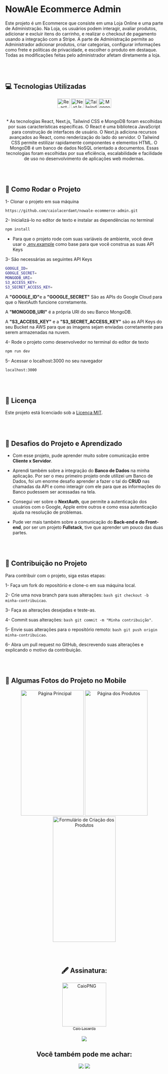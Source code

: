 # NowAle Ecommerce Admin

Este projeto é um Ecommerce que consiste em uma Loja Online e uma parte de Administração. Na Loja, os usuários podem interagir, avaliar produtos, adicionar e excluir itens do carrinho, e realizar o checkout de pagamento usando a integração com a Stripe. A parte de Administração permite ao Administrador adicionar produtos, criar categorias, configurar informações como frete e políticas de privacidade, e escolher o produto em destaque. Todas as modificações feitas pelo administrador afetam diretamente a loja.

<br> <br>

## 💻 Tecnologias Utilizadas

<div align="center">
 <img align="center" alt="React" height="30" width="40" src="https://cdn.jsdelivr.net/gh/devicons/devicon/icons/react/react-original.svg" >
  <img align="center" alt="NextJs" height="30" width="40" src="https://cdn.jsdelivr.net/gh/devicons/devicon/icons/nextjs/nextjs-original.svg" >
  <img align="center" alt="TailwindCSS" height="30" width="40" src="https://cdn.jsdelivr.net/gh/devicons/devicon/icons/tailwindcss/tailwindcss-plain.svg" />
  <img align="center" alt="MongoDB" height="30" width="40" src="https://cdn.jsdelivr.net/gh/devicons/devicon/icons/mongodb/mongodb-plain.svg" />
  <br> <br> <br>
  * As tecnologias React, Next.js, Tailwind CSS e MongoDB foram escolhidas por suas características específicas. O React é uma biblioteca JavaScript para construção de interfaces de usuário. O Next.js adiciona recursos avançados ao React, como renderização do lado do servidor. O Tailwind CSS permite estilizar rapidamente componentes e elementos HTML. O MongoDB é um banco de dados NoSQL orientado a documentos. Essas tecnologias foram escolhidas por sua eficiência, escalabilidade e facilidade de uso no desenvolvimento de aplicações web modernas.
</div>

<br> <br>

## 🔧 Como Rodar o Projeto

1- Clonar o projeto em sua máquina
```bash
https://github.com/caiolacerdamt/nowale-ecommerce-admin.git
```

2- Inicializá-lo no editor de texto e instalar as dependências no terminal
```bash
npm install
```

* Para que o projeto rode com suas variáveis de ambiente, você deve usar o <a href="https://github.com/caiolacerdamt/nowale-ecommerce-admin/blob/master/.env.example">.env.example</a> como base para que você construa as suas API Keys
  
3- São necessárias as seguintes API Keys
```bash
GOOGLE_ID=
GOOGLE_SECRET=
MONGODB_URI=
S3_ACCESS_KEY=
S3_SECRET_ACCESS_KEY=
```
A <b>"GOOGLE_ID"</b>e a <b>"GOOGLE_SECRET"</b> São as APIs do Google Cloud para que o NextAuth funcione corretamente. 

A <b>"MONGODB_URI"</b> é a própria URI do seu Banco MongoDB.

A <b>"S3_ACCESS_KEY"</b> e a <b>"S3_SECRET_ACCESS_KEY"</b> são as API Keys do seu Bucket na AWS para que as imagens sejam enviadas corretamente para serem armazenadas na nuvem.

4- Rode o projeto como desenvolvedor no terminal do editor de texto
```bash
npm run dev
```

5- Acessar o localhost:3000 no seu navegador
```bash
localhost:3000
```
<br> <br>

## 💼 Licença

Este projeto está licenciado sob a [Licença MIT](LICENSE.md).

<br> <br> 


## 🎇 Desafios do Projeto e Aprendizado

* Com esse projeto, pude aprender muito sobre comunicação entre <b>Cliente x Servidor</b>.

* Aprendi também sobre a integração do <b>Banco de Dados</b> na minha aplicação. Por ser o meu primeiro projeto onde utilizei um Banco de Dados, foi um enorme desafio aprender a fazer o tal do <b>CRUD</b> nas chamadas da API e como interagir com ele para que as informações do Banco pudessem ser acessadas na tela.

* Consegui ver sobre o <b>NextAuth</b>, que permite a autenticação dos usuários com o Google, Apple entre outros e como essa autenticação ajuda na resolução de problemas.

* Pude ver mais também sobre a comunicação do <b>Back-end e do Front-end</b>, por ser um projeto <b>Fullstack</b>, tive que aprender um pouco das duas partes.

<br> <br>

## 🤝 Contribuição no Projeto

Para contribuir com o projeto, siga estas etapas:

1- Faça um fork do repositório e clone-o em sua máquina local.

2- Crie uma nova branch para suas alterações: ```bash git checkout -b minha-contribuicao```.

3- Faça as alterações desejadas e teste-as.

4- Commit suas alterações: ```bash git commit -m "Minha contribuição"```.

5- Envie suas alterações para o repositório remoto: ```bash git push origin minha-contribuicao```.

6- Abra um pull request no GitHub, descrevendo suas alterações e explicando o motivo da contribuição.

<br> <br>

## 📸 Algumas Fotos do Projeto no Mobile
<div align="center">
    <img alt="Página Principal" width="200" height="400" src="https://caiolmt-next-ecommerce.s3.us-east-1.amazonaws.com/mobile%20%283%29.png?response-content-disposition=inline&X-Amz-Security-Token=IQoJb3JpZ2luX2VjENL%2F%2F%2F%2F%2F%2F%2F%2F%2F%2FwEaCXNhLWVhc3QtMSJHMEUCIQCcn17%2BnQCws5uup%2BoQ4WzlRIU9BV5mnKKFT8fi%2FiAbRAIgKJ1sIzG3%2FaInRPM1A4yNdW3lfVEYbi61Eu7NoiKgcOAq7QII%2Bv%2F%2F%2F%2F%2F%2F%2F%2F%2F%2FARAAGgw0NzU2ODIyMzgwNTIiDEHJrZAjnoRvtKz82CrBAoOjRcEsA6lDTGLf%2BPahSe9Nd%2FkPmJUgp6qbtYcomNsXcFWqjDdfznrRA0r1dmQPCLGgAyW4ovTG8DzZljFP9PCCGTyfxXav19ShP6JC8Qoe7aST6sgpuLthYTYwN%2B5Y0p9SI6g1vXcpbQcoelNhW8KApEHw3VjBK8vWYziPR%2BHlL17mtaj9O5IAyXFylfTxBJo%2FQgPnuv%2FUE9zH3ar6GmxM8bVoCpNE6zayurMSWiePcy7XgCvokjOy4TzgCuNkYKAAJvluN5nXRLnQ%2FSSjhHiAZv%2B3iIr8Vqbq4iTOT2m%2BIU7fx9ehYuPcOgyjQGrssim9Li5E1GUaA4yXaLmLP3HM8FdaIBUyjN0SAfKSta%2FjCZsRYK%2FieG1Vwt8YjXdKjmWILx1EnKtfEOacO2XbN6wPMzxsJAIEPKH9jle1yZqcRDDWzoaqBjqzApEaYSd5Ha8iVlNgHVMMoCG735yyVkWi%2Bdgs5vbkX8558JGDqaVnrlP2UhrRB6iJCLYdTmq6cTPuqkIqNnNLFLl4VfPWL8pt8epPfyBARHGdHmfti70VbRNf9UBCRA4elDD6FXTAxdD2LkjMN8nMkrAu5TTgawuwOyRr6jz9pBeLR9w2MWTq5%2BhmY0dpTTZt7LjEVSRrceg%2B8tyALL5rQJw7yOVQxJc0l8RtTzakjctUXVJ6yrLsokydIlFpo9DbtH647MUdyR6mGHRYr9rF2%2BegpWiCqhX9t3QfuMjJ0SoVE%2FKHiSpsmMVdE3D6uCJrR6377cb45Jsa%2BsN8q%2BgRQoFYbaL9W4qiu67o8XpOvi%2B95z%2Bg2ZgGPX4czElqOuCmYn3RryGpQBsAqH1r6PPflmycnaI%3D&X-Amz-Algorithm=AWS4-HMAC-SHA256&X-Amz-Date=20231101T012918Z&X-Amz-SignedHeaders=host&X-Amz-Expires=300&X-Amz-Credential=ASIAW5QG65ZSHO2NBXF6%2F20231101%2Fus-east-1%2Fs3%2Faws4_request&X-Amz-Signature=112ab3f7607395999370a3a276d4222524a6fd0e14a6598ac5a5368e140bd7ab">

  <img alt="Página dos Produtos" width="200" height="400" src="https://caiolmt-next-ecommerce.s3.us-east-1.amazonaws.com/mobile%20%284%29.png?response-content-disposition=inline&X-Amz-Security-Token=IQoJb3JpZ2luX2VjENL%2F%2F%2F%2F%2F%2F%2F%2F%2F%2FwEaCXNhLWVhc3QtMSJHMEUCIQCcn17%2BnQCws5uup%2BoQ4WzlRIU9BV5mnKKFT8fi%2FiAbRAIgKJ1sIzG3%2FaInRPM1A4yNdW3lfVEYbi61Eu7NoiKgcOAq7QII%2Bv%2F%2F%2F%2F%2F%2F%2F%2F%2F%2FARAAGgw0NzU2ODIyMzgwNTIiDEHJrZAjnoRvtKz82CrBAoOjRcEsA6lDTGLf%2BPahSe9Nd%2FkPmJUgp6qbtYcomNsXcFWqjDdfznrRA0r1dmQPCLGgAyW4ovTG8DzZljFP9PCCGTyfxXav19ShP6JC8Qoe7aST6sgpuLthYTYwN%2B5Y0p9SI6g1vXcpbQcoelNhW8KApEHw3VjBK8vWYziPR%2BHlL17mtaj9O5IAyXFylfTxBJo%2FQgPnuv%2FUE9zH3ar6GmxM8bVoCpNE6zayurMSWiePcy7XgCvokjOy4TzgCuNkYKAAJvluN5nXRLnQ%2FSSjhHiAZv%2B3iIr8Vqbq4iTOT2m%2BIU7fx9ehYuPcOgyjQGrssim9Li5E1GUaA4yXaLmLP3HM8FdaIBUyjN0SAfKSta%2FjCZsRYK%2FieG1Vwt8YjXdKjmWILx1EnKtfEOacO2XbN6wPMzxsJAIEPKH9jle1yZqcRDDWzoaqBjqzApEaYSd5Ha8iVlNgHVMMoCG735yyVkWi%2Bdgs5vbkX8558JGDqaVnrlP2UhrRB6iJCLYdTmq6cTPuqkIqNnNLFLl4VfPWL8pt8epPfyBARHGdHmfti70VbRNf9UBCRA4elDD6FXTAxdD2LkjMN8nMkrAu5TTgawuwOyRr6jz9pBeLR9w2MWTq5%2BhmY0dpTTZt7LjEVSRrceg%2B8tyALL5rQJw7yOVQxJc0l8RtTzakjctUXVJ6yrLsokydIlFpo9DbtH647MUdyR6mGHRYr9rF2%2BegpWiCqhX9t3QfuMjJ0SoVE%2FKHiSpsmMVdE3D6uCJrR6377cb45Jsa%2BsN8q%2BgRQoFYbaL9W4qiu67o8XpOvi%2B95z%2Bg2ZgGPX4czElqOuCmYn3RryGpQBsAqH1r6PPflmycnaI%3D&X-Amz-Algorithm=AWS4-HMAC-SHA256&X-Amz-Date=20231101T012959Z&X-Amz-SignedHeaders=host&X-Amz-Expires=300&X-Amz-Credential=ASIAW5QG65ZSHO2NBXF6%2F20231101%2Fus-east-1%2Fs3%2Faws4_request&X-Amz-Signature=6940334312fc7024a0f105949cfb28f727346d9c756c9f8f682570c15881917d">

  <img alt="Formulário de Criação dos Produtos" width="200" height="400" src="https://caiolmt-next-ecommerce.s3.us-east-1.amazonaws.com/mobile%20%285%29.png?response-content-disposition=inline&X-Amz-Security-Token=IQoJb3JpZ2luX2VjENL%2F%2F%2F%2F%2F%2F%2F%2F%2F%2FwEaCXNhLWVhc3QtMSJHMEUCIQCcn17%2BnQCws5uup%2BoQ4WzlRIU9BV5mnKKFT8fi%2FiAbRAIgKJ1sIzG3%2FaInRPM1A4yNdW3lfVEYbi61Eu7NoiKgcOAq7QII%2Bv%2F%2F%2F%2F%2F%2F%2F%2F%2F%2FARAAGgw0NzU2ODIyMzgwNTIiDEHJrZAjnoRvtKz82CrBAoOjRcEsA6lDTGLf%2BPahSe9Nd%2FkPmJUgp6qbtYcomNsXcFWqjDdfznrRA0r1dmQPCLGgAyW4ovTG8DzZljFP9PCCGTyfxXav19ShP6JC8Qoe7aST6sgpuLthYTYwN%2B5Y0p9SI6g1vXcpbQcoelNhW8KApEHw3VjBK8vWYziPR%2BHlL17mtaj9O5IAyXFylfTxBJo%2FQgPnuv%2FUE9zH3ar6GmxM8bVoCpNE6zayurMSWiePcy7XgCvokjOy4TzgCuNkYKAAJvluN5nXRLnQ%2FSSjhHiAZv%2B3iIr8Vqbq4iTOT2m%2BIU7fx9ehYuPcOgyjQGrssim9Li5E1GUaA4yXaLmLP3HM8FdaIBUyjN0SAfKSta%2FjCZsRYK%2FieG1Vwt8YjXdKjmWILx1EnKtfEOacO2XbN6wPMzxsJAIEPKH9jle1yZqcRDDWzoaqBjqzApEaYSd5Ha8iVlNgHVMMoCG735yyVkWi%2Bdgs5vbkX8558JGDqaVnrlP2UhrRB6iJCLYdTmq6cTPuqkIqNnNLFLl4VfPWL8pt8epPfyBARHGdHmfti70VbRNf9UBCRA4elDD6FXTAxdD2LkjMN8nMkrAu5TTgawuwOyRr6jz9pBeLR9w2MWTq5%2BhmY0dpTTZt7LjEVSRrceg%2B8tyALL5rQJw7yOVQxJc0l8RtTzakjctUXVJ6yrLsokydIlFpo9DbtH647MUdyR6mGHRYr9rF2%2BegpWiCqhX9t3QfuMjJ0SoVE%2FKHiSpsmMVdE3D6uCJrR6377cb45Jsa%2BsN8q%2BgRQoFYbaL9W4qiu67o8XpOvi%2B95z%2Bg2ZgGPX4czElqOuCmYn3RryGpQBsAqH1r6PPflmycnaI%3D&X-Amz-Algorithm=AWS4-HMAC-SHA256&X-Amz-Date=20231101T013117Z&X-Amz-SignedHeaders=host&X-Amz-Expires=300&X-Amz-Credential=ASIAW5QG65ZSHO2NBXF6%2F20231101%2Fus-east-1%2Fs3%2Faws4_request&X-Amz-Signature=e893d3af3855474bbf05cec65d59e9795e25016785bbb77982252e2a04cc0af6">
</div>

<br> <br>

 <div align="center">
  <h2> 🖋 Assinatura: </h2>
  <a href="https://github.com/caiolacerdamt"><img align="center" alt="CaioPNG" width="140" src="https://user-images.githubusercontent.com/122616615/225480551-032ab453-4f73-4978-b666-9432ba0e68ba.jpeg"><br><sub align="center">Caio Lacerda</sub>
  </a><br><br>
  <a href="https://github.com/caiolacerdamt"><img src="https://img.shields.io/badge/GitHub-100000?style=for-the-badge&logo=github&logoColor=white"></a>
  </div>
  
  <div align="center">
    <h2> Você também pode me achar: </h2>
<a href= https://www.linkedin.com/in/caiolacerdamt/><img src="https://img.shields.io/badge/LinkedIn-0077B5?style=for-the-badge&logo=linkedin&logoColor=white"></a>
 <a href="https://instagram.com/caiolmt" target="_blank"><img src="https://img.shields.io/badge/-Instagram-%23E4405F?style=for-the-badge&logo=instagram&logoColor=white" target="_blank"></a>
</div>
  



